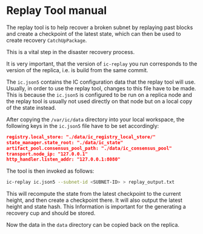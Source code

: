 # Replay Tool manual

The replay tool is to help recover a broken subnet by replaying past blocks
and create a checkpoint of the latest state, which can then be used to
create recovery `CatchUpPackage`.

This is a vital step in the disaster recovery process.

It is very important, that the version of `ic-replay` you run corresponds to the version of the replica, i.e. is build from the same commit.

The `ic.json5` contains the IC configuration data that the replay tool will use.
Usually, in order to use the replay tool, changes to this file have to be made. This is because the `ic.json5` is configured to be run on a replica node and the replay tool is usually not used directly on that node but on a local copy of the state instead.

After copying the `/var/ic/data` directory into your local workspace, the following keys in the `ic.json5` file have to be set accordingly:

```json
registry.local_store: "./data/ic_registry_local_store/"
state_manager.state_root: "./data/ic_state"
artifact_pool.consensus_pool_path: "./data/ic_consensus_pool"
transport.node_ip: "127.0.0.1"
http_handler.listen_addr: "127.0.0.1:8080"
```

The tool is then invoked as follows:

```bash
ic-replay ic.json5 --subnet-id <SUBNET-ID> > replay_output.txt
```

This will recompute the state from the latest checkpoint to the current height, and then create a checkpoint there.
It will also output the latest height and state hash.
This Information is important for the generating a recovery cup and should be stored.

Now the data in the `data` directory can be copied back on the replica.


